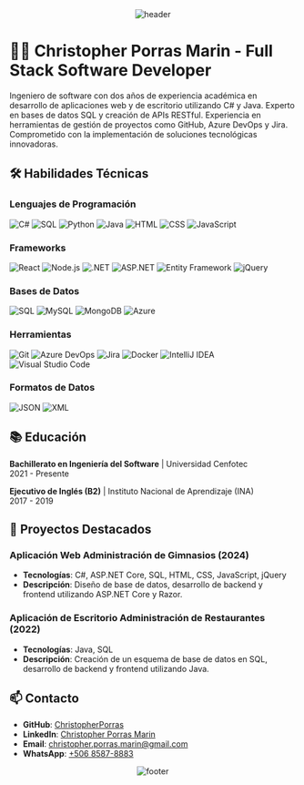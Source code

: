 <!-- HEADER -->
<div align="center" width="100">
  <img src="https://capsule-render.vercel.app/api?color=0:1408d0,50:0860d0,100:08c4d0&height=250&section=header&text=🖥️%20Christopher%20Porras%20-%20Full%20Stack%20Developer&fontSize=30&type=waving&fontColor=fefefe&&animation=fadeIn"
  alt="header"/>
</div>

# 👨‍💻 Christopher Porras Marin - Full Stack Software Developer

Ingeniero de software con dos años de experiencia académica en desarrollo de aplicaciones web y de escritorio utilizando C# y Java. Experto en bases de datos SQL y creación de APIs RESTful. Experiencia en herramientas de gestión de proyectos como GitHub, Azure DevOps y Jira. Comprometido con la implementación de soluciones tecnológicas innovadoras.

## 🛠️ Habilidades Técnicas

### Lenguajes de Programación
<img src="https://img.shields.io/badge/CSharp-239120?style=for-the-badge&logo=csharp&logoColor=white" alt="C#" />
<img src="https://img.shields.io/badge/SQL-4479A1?style=for-the-badge&logo=sql&logoColor=white" alt="SQL" />
<img src="https://img.shields.io/badge/Python-3776AB?style=for-the-badge&logo=python&logoColor=white" alt="Python" />
<img src="https://img.shields.io/badge/Java-ED8B00?style=for-the-badge&logo=java&logoColor=white" alt="Java" />
<img src="https://img.shields.io/badge/HTML5-E34F26?style=for-the-badge&logo=html5&logoColor=white" alt="HTML" />
<img src="https://img.shields.io/badge/CSS3-1572B6?style=for-the-badge&logo=css3&logoColor=white" alt="CSS" />
<img src="https://img.shields.io/badge/JavaScript-F7DF1E?style=for-the-badge&logo=javascript&logoColor=black" alt="JavaScript" />

### Frameworks
<img src="https://img.shields.io/badge/React-20232A?style=for-the-badge&logo=react&logoColor=61DAFB" alt="React" />
<img src="https://img.shields.io/badge/Node.js-43853D?style=for-the-badge&logo=node-dot-js&logoColor=white" alt="Node.js" />
<img src="https://img.shields.io/badge/.NET-512BD4?style=for-the-badge&logo=dot-net&logoColor=white" alt=".NET" />
<img src="https://img.shields.io/badge/ASP.NET-512BD4?style=for-the-badge&logo=dot-net&logoColor=white" alt="ASP.NET" />
<img src="https://img.shields.io/badge/Entity%20Framework-512BD4?style=for-the-badge&logo=dot-net&logoColor=white" alt="Entity Framework" />
<img src="https://img.shields.io/badge/jQuery-0769AD?style=for-the-badge&logo=jquery&logoColor=white" alt="jQuery" />

### Bases de Datos
<img src="https://img.shields.io/badge/SQL-4479A1?style=for-the-badge&logo=sql&logoColor=white" alt="SQL" />
<img src="https://img.shields.io/badge/MySQL-4479A1?style=for-the-badge&logo=mysql&logoColor=white" alt="MySQL" />
<img src="https://img.shields.io/badge/MongoDB-47A248?style=for-the-badge&logo=mongodb&logoColor=white" alt="MongoDB" />
<img src="https://img.shields.io/badge/Azure-0089D6?style=for-the-badge&logo=microsoft-azure&logoColor=white" alt="Azure" />

### Herramientas
<img src="https://img.shields.io/badge/Git-F05032?style=for-the-badge&logo=git&logoColor=white" alt="Git" />
<img src="https://img.shields.io/badge/Azure%20DevOps-0078D7?style=for-the-badge&logo=azure-devops&logoColor=white" alt="Azure DevOps" />
<img src="https://img.shields.io/badge/Jira-0052CC?style=for-the-badge&logo=jira&logoColor=white" alt="Jira" />
<img src="https://img.shields.io/badge/Docker-2496ED?style=for-the-badge&logo=docker&logoColor=white" alt="Docker" />
<img src="https://img.shields.io/badge/IntelliJ%20IDEA-000000?style=for-the-badge&logo=intellij-idea&logoColor=white" alt="IntelliJ IDEA" />
<img src="https://img.shields.io/badge/VS%20Code-007ACC?style=for-the-badge&logo=visual-studio-code&logoColor=white" alt="Visual Studio Code" />

### Formatos de Datos
<img src="https://img.shields.io/badge/JSON-000000?style=for-the-badge&logo=json&logoColor=white" alt="JSON" />
<img src="https://img.shields.io/badge/XML-000000?style=for-the-badge&logo=xml&logoColor=white" alt="XML" />

## 📚 Educación

**Bachillerato en Ingeniería del Software** | Universidad Cenfotec  
2021 - Presente

**Ejecutivo de Inglés (B2)** | Instituto Nacional de Aprendizaje (INA)  
2017 - 2019

## 🌟 Proyectos Destacados

### Aplicación Web Administración de Gimnasios (2024)
- **Tecnologías**: C#, ASP.NET Core, SQL, HTML, CSS, JavaScript, jQuery
- **Descripción**: Diseño de base de datos, desarrollo de backend y frontend utilizando ASP.NET Core y Razor.

### Aplicación de Escritorio Administración de Restaurantes (2022)
- **Tecnologías**: Java, SQL
- **Descripción**: Creación de un esquema de base de datos en SQL, desarrollo de backend y frontend utilizando Java.

## 📫 Contacto

- **GitHub**: [ChristopherPorras](https://github.com/ChristopherPorras)
- **LinkedIn**: [Christopher Porras Marin](https://www.linkedin.com/in/christopher-porras-marin-93b22b286/)
- **Email**: [christopher.porras.marin@gmail.com](mailto:christopher.porras.marin@gmail.com)
- **WhatsApp**: [+506 8587-8883](https://wa.link/x73i43)

<!-- FOOTER -->
<div align="center" width="100">
  <img src="https://capsule-render.vercel.app/api?color=0:1408d0,50:0860d0,100:08c4d0&height=100&section=footer&fontSize=30&type=waving&fontColor=fefefe"
  alt="footer" />
</div>

